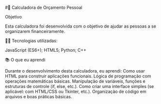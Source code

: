 #💸 Calculadora de Orçamento Pessoal

Objetivo

Esta calculadora foi desenvolvida com o objetivo de ajudar as pessoas a se organizarem financeiramente.

👨‍💻 Tecnologias utilizadas:

JavaScript (ES6+);
HTML5;
Python;
C++

📚 O que eu aprendi

Durante o desenvolvimento desta calculadora, eu aprendi:
Como usar HTML para construir aplicações funcionais.
Lógica de programação com operações matemáticas básicas.
Manipulação de variáveis, funções e estruturas de controle (if, else, etc.).
Como criar uma interface simples (se aplicável: com HTML/CSS ou Tkinter, etc.).
Organização de código em arquivos e boas práticas básicas.
